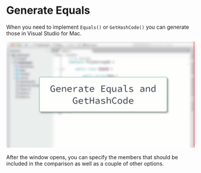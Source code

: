 # Generate Equals

When you need to implement `Equals()` or `GetHashCode()` you can generate those in Visual Studio for Mac.

![](images/generate-equals-and-gethashcode.gif)

After the window opens, you can specify the members that should be included in the comparison as well as a couple of other options.